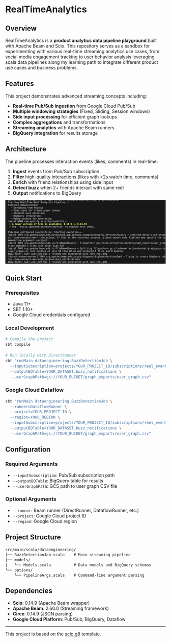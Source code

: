 # RealTimeAnalytics

## Overview

RealTimeAnalytics is a **product analytics data pipeline playground** built with Apache Beam and Scio. This repository serves as a sandbox for experimenting with various real-time streaming analytics use cases, from social media engagement tracking to user behavior analysis leveraging scala data pipelines along my learning path to integrate different product use cases and business problems.

## Features

This project demonstrates advanced streaming concepts including:

- **Real-time Pub/Sub ingestion** from Google Cloud Pub/Sub
- **Multiple windowing strategies** (Fixed, Sliding, Session windows)
- **Side input processing** for efficient graph lookups
- **Complex aggregations** and transformations
- **Streaming analytics** with Apache Beam runners
- **BigQuery integration** for results storage

## Architecture

The pipeline processes interaction events (likes, comments) in real-time:
1. **Ingest** events from Pub/Sub subscription
2. **Filter** high-quality interactions (likes with >2s watch time, comments)
3. **Enrich** with friend relationships using side input
4. **Detect buzz** when 2+ friends interact with same reel
5. **Output** notifications to BigQuery

![Pipeline Logs and Output](./images/logs.png)

## Quick Start

### Prerequisites
- Java 11+
- SBT 1.10+
- Google Cloud credentials configured

### Local Development
```bash
# Compile the project
sbt compile

# Run locally with DirectRunner
sbt "runMain dataengineering.BuzzDetectionJob \
  --inputSubscription=projects/YOUR_PROJECT_ID/subscriptions/reel_event-sub \
  --outputBQTable=YOUR_DATASET.buzz_notifications \
  --userGraphPath=gs://YOUR_BUCKET/graph_exports/user_graph.csv"
```

### Google Cloud Dataflow
```bash
sbt "runMain dataengineering.BuzzDetectionJob \
  --runner=DataflowRunner \
  --project=YOUR_PROJECT_ID \
  --region=YOUR_REGION \
  --inputSubscription=projects/YOUR_PROJECT_ID/subscriptions/reel_event-sub \
  --outputBQTable=YOUR_DATASET.buzz_notifications \
  --userGraphPath=gs://YOUR_BUCKET/graph_exports/user_graph.csv"
```

## Configuration

### Required Arguments
- `--inputSubscription`: Pub/Sub subscription path
- `--outputBQTable`: BigQuery table for results
- `--userGraphPath`: GCS path to user graph CSV file

### Optional Arguments
- `--runner`: Beam runner (DirectRunner, DataflowRunner, etc.)
- `--project`: Google Cloud project ID
- `--region`: Google Cloud region

## Project Structure

```
src/main/scala/dataengineering/
├── BuzzDetectionJob.scala    # Main streaming pipeline
├── models/
│   └── Models.scala          # Data models and BigQuery schemas
└── options/
    └── PipelineArgs.scala    # Command-line argument parsing
```

## Dependencies

- **Scio**: 0.14.9 (Apache Beam wrapper)
- **Apache Beam**: 2.60.0 (Streaming framework)
- **Circe**: 0.14.9 (JSON parsing)
- **Google Cloud Platform**: Pub/Sub, BigQuery, Dataflow

---

This project is based on the [scio.g8](https://github.com/spotify/scio.g8) template.
